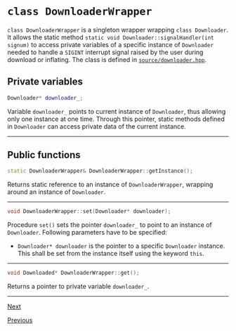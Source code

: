 [//]: # (pfamannot)
[//]: # (Protein Family Annotator)
[//]: # ()
[//]: # (docs/development/downloaderWrapper.md)
[//]: # (Jan Hamalcik)
[//]: # ()
[//]: # (Programmer's documentation of DownloaderWrapper class)
[//]: # ()

# `class DownloaderWrapper`

`class DownloaderWrapper` is a singleton wrapper wrapping
`class Downloader`.
It allows the static method
`static void Downloader::signalHandler(int signum)` to access private
variables of a specific instance of `Downloader` needed to handle a
`SIGINT` interrupt signal raised by the user during download or
inflating.
The class is defined in [`source/downloader.hpp`](../../source/downloader.hpp).

## Private variables

```cpp
Downloader* downloader_;
```

Variable `downloader_` points to current instance of `Downloader`, thus
allowing only one instance at one time.
Through this pointer, static methods defined in `Downloader` can access
private data of the current instance.

---

## Public functions

```cpp
static DownloaderWrapper& DownloaderWrapper::getInstance();
```

Returns static reference to an instance of `DownloaderWrapper`, wrapping
around an instance of `Downloader`.

---

```cpp
void DownloaderWrapper::set(Downloader* downloader);
```

Procedure `set()` sets the pointer `downloader_` to point to an instance
of `Downloader`. Following parameters have to be specified:

* `Downloader* downloader` is the pointer to a specific `Downloader`
instance.
This shall be set from the instance itself using the keyword `this`.

---

```cpp
void Downloaded* DownloaderWrapper::get();
```

Returns a pointer to private variable `downloader_`.

---

[Next](parameters.md)

[Previous](downloader.md)
